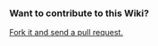 ### Want to contribute to this Wiki?

[Fork it and send a pull request.](https://github.com/joergklein/code-server)